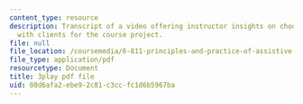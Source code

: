 ```yaml
---
content_type: resource
description: Transcript of a video offering instructor insights on choosing and collaborating
  with clients for the course project.
file: null
file_location: /coursemedia/6-811-principles-and-practice-of-assistive-technology-fall-2014/08d6afa2ebe92c81c3ccfc1d6b5967ba_Wup3xqOvvpA.pdf
file_type: application/pdf
resourcetype: Document
title: 3play pdf file
uid: 08d6afa2-ebe9-2c81-c3cc-fc1d6b5967ba
---
```

